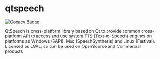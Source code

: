 qtspeech
========

[![Codacy Badge](https://api.codacy.com/project/badge/Grade/b52341dcfc7b4ade8978802854acf4c9)](https://www.codacy.com/app/yshurik/qtspeech?utm_source=github.com&utm_medium=referral&utm_content=yshurik/qtspeech&utm_campaign=badger)

QtSpeech is cross-platform library based on Qt to provide common cross-platform API to access and use system TTS (Text-to-Speech) engines on platforms as Windows (SAPI), Mac (SpeechSynthesis) and Linux (Festival). Licensed as LGPL, so can be used on OpenSource and Commercial products